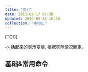 ```yaml
---
title: "索引"
date: 2013-08-17 07:36
updated: 2016-09-15 16:30
collection: "MySQL"
---
```


[TOC]

`<>` 括起来的表示变量, 根据实际情况而定。

## 基础&常用命令 ##
